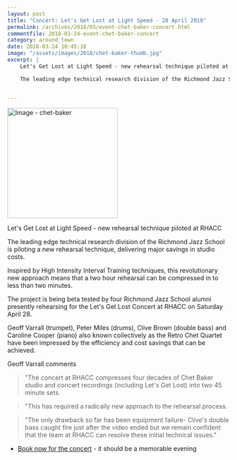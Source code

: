 ```yaml
---
layout: post
title: "Concert: Let's Get Lost at Light Speed - 28 April 2018"
permalink: /archives/2018/03/event-chet-baker-concert.html
commentfile: 2018-03-24-event-chet-baker-concert
category: around_town
date: 2018-03-24 10:45:18
image: "/assets/images/2018/chet-baker-thumb.jpg"
excerpt: |
    Let's Get Lost at Light Speed - new rehearsal technique piloted at RHACC.

    The leading edge technical research division of the Richmond Jazz School is piloting a new rehearsal technique, delivering major savings in studio costs.


---
```


<a href="/assets/images/2018/chet-baker.jpg" title="Click for a larger image"><img src="/assets/images/2018/chet-baker-thumb.jpg" width="250" alt="Image - chet-baker"  class="photo right"/></a>

Let's Get Lost at Light Speed - new rehearsal technique piloted at RHACC

The leading edge technical research division of the Richmond Jazz School is piloting a new rehearsal technique, delivering major savings in studio costs.

Inspired by High Intensity Interval Training techniques, this revolutionary new approach means that a two hour rehearsal can be compressed in to less than two minutes.

The project is being beta tested  by four Richmond Jazz School alumni presently rehearsing for the Let's Get Lost Concert at RHACC on Saturday April 28.

Geoff Varrall (trumpet), Peter Miles (drums), Clive Brown (double bass) and Caroline Cooper (piano) also known collectively as the Retro Chet Quartet have been impressed by the efficiency  and cost savings that can be achieved.

Geoff Varrall comments

> "The concert at RHACC compresses four decades of Chet Baker studio and concert recordings (including Let's Get Lost) into two 45 minute sets.

> "This has required a radically new approach to the rehearsal process.

> "The only drawback so far has been equipment failure- Clive's double bass caught fire just after the video ended  but we remain confident that the team at RHACC can resolve these initial technical issues."

* [Book now for the concert](https://www.eventbrite.co.uk/e/lets-get-lost-the-life-and-music-of-chet-baker-tickets-43306409637) - it should be a memorable evening
